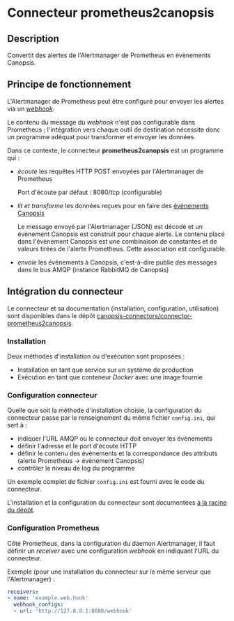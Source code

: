 # Connecteur prometheus2canopsis

## Description

Convertit des alertes de l'Alertmanager de Prometheus en évènements Canopsis.

## Principe de fonctionnement

L'Alertmanager de Prometheus peut être configuré pour envoyer les alertes
via un [*webhook*][webhook].

Le contenu du message du *webhook* n'est pas configurable dans Prometheus ;
l'intégration vers chaque outil de destination nécessite donc un programme
adéquat pour transformer et envoyer les données.

Dans ce contexte, le connecteur **prometheus2canopsis** est un programme qui :

- *écoute* les requêtes HTTP POST envoyées par l'Alertmanager de Prometheus

    Port d'écoute par défaut : 8080/tcp (configurable)

- *lit et transforme* les données reçues pour en faire des
[évènements Canopsis][struct-event]

    Le message envoyé par l'Alertmanager (JSON) est décodé et un évènement
    Canopsis est construit pour chaque alerte. Le contenu placé dans l'évènement
    Canopsis est une combinaison de constantes et de valeurs tirées de
    l'alerte Prometheus. Cette association est configurable.

- *envoie* les évènements à Canopsis, c'est-à-dire publie des messages dans le
bus AMQP (instance RabbitMQ de Canopsis)

[webhook]: https://prometheus.io/docs/alerting/latest/configuration/#webhook_config
[struct-event]: ../../guide-developpement/struct-event.md

## Intégration du connecteur

Le connecteur et sa documentation (installation, configuration, utilisation)
sont disponibles dans le dépôt
[canopsis-connectors/connector-prometheus2canopsis][upstream].

### Installation

Deux méthodes d'installation ou d'exécution sont proposées :

- Installation en tant que service sur un système de production
- Exécution en tant que conteneur *Docker* avec une image fournie

### Configuration connecteur

Quelle que soit la méthode d'installation choisie, la configuration du 
connecteur passe par le renseignement du même fichier `config.ini`, qui sert à :

- indiquer l'URL AMQP où le connecteur doit envoyer les évènements
- définir l'adresse et le port d'écoute HTTP
- définir le contenu des évènements et la correspondance des attributs
(alerte Prometheus -> évènement Canopsis)
- contrôler le niveau de log du programme

Un exemple complet de fichier `config.ini` est fourni avec le code du
connecteur.

L'installation et la configuration du connecteur sont documentées
[à la racine du dépôt][upstream].

### Configuration Prometheus

Côté Prometheus, dans la configuration du daemon Alertmanager, il faut définir
un *receiver* avec une configuration *webhook* en indiquant l'URL du connecteur.

Exemple (pour une installation du connecteur sur le même serveur que
l'Alertmanager) :

```yaml
receivers:
- name: 'example.web.hook'
  webhook_configs:
  - url: 'http://127.0.0.1:8080/webhook'
```

[upstream]: https://git.canopsis.net/canopsis-connectors/connector-prometheus2canopsis/-/tree/dev
